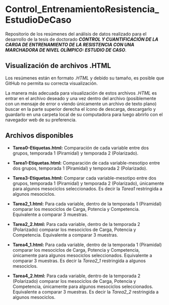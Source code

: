 # Control_EntrenamientoResistencia_EstudioDeCaso

Repositorio de los resúmenes del análisis de datos realizado para el desarrollo de la tesis de doctorado **_CONTROL Y CUANTIFICACIÓN DE LA CARGA DE ENTRENAMIENTO DE LA RESISTENCIA CON UNA MARCHADORA DE NIVEL OLÍMPICO:
ESTUDIO DE CASO_**.

## Visualización de archivos .HTML

Los resúmenes están en formato _.HTML_ y debido su tamaño, es posible que GitHub no permita su correcta visualización.

La manera más adecuada para visualización de estos archivos _.HTML_ es entrar en el archivo deseado y una vez dentro del archivo (posiblemente con un mensaje de error o viendo únicamente un archivo de texto plano) buscar en la parte superior derecha el ícono de descarga, descargarlo y guardarlo en una carpeta local de su computadora para luego abrirlo con el navegador web de su preferencia.

## Archivos disponibles

* **Tarea0-Etiquetas.html:** Comparación de cada variable entre dos grupos, temporada 1 (Piramidal) y temporada 2 (Polarizado).

* **Tarea1-Etiquetas.html:** Comparación de cada variable-mesotipo entre dos grupos, temporada 1 (Piramidal) y temporada 2 (Polarizado).
* **Tarea3-Etiquetas.html:** Comparar cada variable-mesotipo entre dos grupos, temporada 1 (Piramidal) y temporada 2 (Polarizado), únicamente para algunos mesociclos seleccionados. Es decir la _Tarea1_ restringida a algunos mesociclos.
  
* **Tarea2_1.html:** Para cada variable, dentro de la temporada 1 (Piramidal) comparar los mesociclos de Carga, Potencia y Competencia. Equivalente a comparar 3 muestras.
* **Tarea2_2.html:** Para cada variable, dentro de la temporada 2 (Polarizado) comparar los mesociclos de Carga, Potencia y Competencia. Equivalente a comparar 3 muestras.

* **Tarea4_1.html:** Para cada variable, dentro de la temporada 1 (Piramidal) comparar los mesociclos de Carga, Potencia y Competencia, únicamente para algunos mesociclos seleccionados. Equivalente a comparar 3 muestras. Es decir la _Tarea2_1_ restringida a algunos mesociclos.
* **Tarea4_2.html:** Para cada variable, dentro de la temporada 2 (Polarizado) comparar los mesociclos de Carga, Potencia y Competencia, únicamente para algunos mesociclos seleccionados. Equivalente a comparar 3 muestras. Es decir la _Tarea2_2_ restringida a algunos mesociclos.
